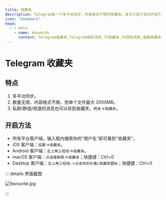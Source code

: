 ```yaml
---
title: 收藏夹
description: Telegram有一个多平台同步，内容格式不限的收藏夹。本文介绍了如何开启Telegram收藏夹。访问TGwiki - Telegram知识库，了解更多Telegram使用技巧。
icon: "bookmark"
head:
  - - meta
    - name: keywords
      content: Telegram收藏夹,Telegram保存消息,TG收藏夹,TG保存消息,电报收藏夹,电报保存消息,Telegram功能,TGwiki,Telegram知识库
---
```


# Telegram 收藏夹

## 特点

1. 多平台同步。
2. 数量无限，内容格式不限，但单个文件最大 2000MB。
3. 私聊/群组/频道的消息也可以存到收藏夹，`转发`->`收藏夹`。

## 开启方法

- 所有平台客户端，输入框内搜索你的"用户名"即可看到"收藏夹"。
- iOS 客户端：`设置`->`收藏夹`。
- Android 客户端：`左上角三短线`->`收藏夹`。
- macOS 客户端：`点击搜索框`->`收藏夹`；快捷键：Ctrl+0
- Desktop 客户端：`左上角三短线-`>`点击你的头像/收藏夹图标`；快捷键：Ctrl+0

::: details 界面截图

![favourite.jpg](https://s2.loli.net/2024/01/27/O8G1boXImj7lJaV.jpg)

:::

